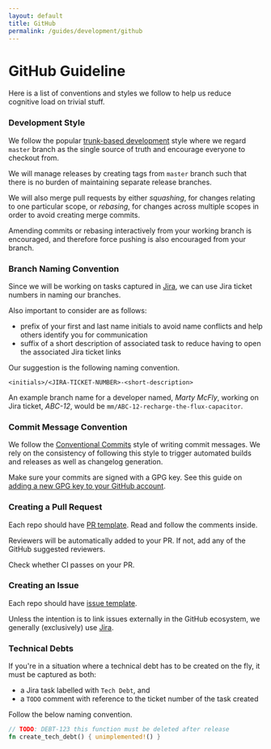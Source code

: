```yaml
---
layout: default
title: GitHub
permalink: /guides/development/github
---
```


[conventional-commits]: https://www.conventionalcommits.org/en/v1.0.0/
[create-new-issue]: https://github.com/ajuna-network/ajuna-node/issues/new/choose
[issue-template]: https://github.com/ajuna-network/ajuna-node/tree/master/.github/ISSUE_TEMPLATE
[jira]: https://ajunanetwork.atlassian.net/jira
[pr-template]: https://github.com/ajuna-network/ajuna-node/blob/master/.github/pull_request_template.md
[trunk-based-development]: https://trunkbaseddevelopment.com/
[github-add-a-new-gpg-key]: https://docs.github.com/en/authentication/managing-commit-signature-verification/adding-a-new-gpg-key-to-your-github-account

# GitHub Guideline

Here is a list of conventions and styles we follow to help us reduce cognitive load on trivial stuff.

### Development Style

We follow the popular [trunk-based development][trunk-based-development] style where we regard `master` branch as the single source of truth and encourage everyone to checkout from.

We will manage releases by creating tags from `master` branch such that there is no burden of maintaining separate release branches.

We will also merge pull requests by either _squashing_, for changes relating to one particular scope, or _rebasing_, for changes across multiple scopes in order to avoid creating merge commits.

Amending commits or rebasing interactively from your working branch is encouraged, and therefore force pushing is also encouraged from your branch.

### Branch Naming Convention

Since we will be working on tasks captured in [Jira][jira], we can use Jira ticket numbers in naming our branches.

Also important to consider are as follows:

- prefix of your first and last name initials to avoid name conflicts and help others identify you for communication
- suffix of a short description of associated task to reduce having to open the associated Jira ticket links

Our suggestion is the following naming convention.

```
<initials>/<JIRA-TICKET-NUMBER>-<short-description>
```

An example branch name for a developer named, _Marty McFly_, working on Jira ticket, _ABC-12_, would be `mm/ABC-12-recharge-the-flux-capacitor`.

### Commit Message Convention

We follow the [Conventional Commits][conventional-commits] style of writing commit messages.
We rely on the consistency of following this style to trigger automated builds and releases as well as changelog generation.

Make sure your commits are signed with a GPG key. See this guide on [adding a new GPG key to your GitHub account][github-add-a-new-gpg-key].

### Creating a Pull Request

Each repo should have [PR template][pr-template].
Read and follow the comments inside.

Reviewers will be automatically added to your PR. If not, add any of the GitHub suggested reviewers.

Check whether CI passes on your PR.

### Creating an Issue

Each repo should have [issue template][issue-template].

Unless the intention is to link issues externally in the GitHub ecosystem, we generally (exclusively) use [Jira][jira].

### Technical Debts

If you're in a situation where a technical debt has to be created on the fly, it must be captured as both:

- a Jira task labelled with `Tech Debt`, and
- a `TODO` comment with reference to the ticket number of the task created

Follow the below naming convention.

```rust
// TODO: DEBT-123 this function must be deleted after release
fn create_tech_debt() { unimplemented!() }
```
